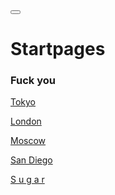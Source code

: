 <!DOCTYPE html>
<html lang="en">
  <head>
    <meta charset="UTF-8" />
    <title>/Startpages/</title>
    <link rel=" shortcut icon" type="/image/png" href="thumb.png" />
    <link rel="stylesheet" href="About/css/LISA.css" />
    <script src="https://unpkg.com/feather-icons"></script>
  </head>
  <body>
    <body class="">
    <button id="themeButton">
      <em id="themeButton__icon" data-feather="hexagon"></em>
    </button>
    <script src="/omniverse-js/universe-js/theme.js"></script>
    <script>
      feather.replace();
    </script>
  </body>
</html>

<markdown>
  <div class="">
    <text id="text">

# Startpages

<h3> Fuck you </h3>

[Tokyo](/Startpages/Tokyo-Startpage/index.html)

[London](/Startpages/London-Startpage/london.html)

[Moscow](/Startpages/Moscow-Startpage/moscow.html)

[San Diego](/Startpages/SanDiego-Startpage/SanDiego-html)

[S u g a r](/Startpages/Sugar-Startpage/sugar-html)

</text>
</div>
</markdown>